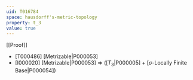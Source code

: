 ```yaml
---
uid: T016784
space: hausdorff's-metric-topology
property: t_3
value: true
---
```

[[Proof]]

* [T000486] [Metrizable|P000053]
* [I000020] [Metrizable|P000053] => ([$T_3$|P000005] + [$\sigma$-Locally Finite Base|P000054])

